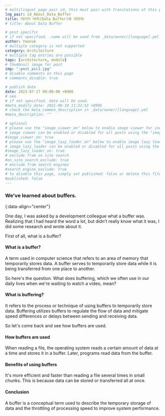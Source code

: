 ```yaml
---
# multilingual page pair id, this must pair with translations of this page. (This name must be unique)
lng_pair: id_About_Data_Buffer
title: 데이터 버퍼(Data Buffer)에 대하여
# title: About Data Buffer

# post specific
# if not specified, .name will be used from _data/owner/[language].yml
author: Yeonuk
# multiple category is not supported
category: Architecture
# multiple tag entries are possible
tags: [architecture, module]
# thumbnail image for post
img: ":post_pic1.jpg"
# disable comments on this page
# comments_disable: true

# publish date
date: 2023-07-17 09:00:00 +0900
# seo
# if not specified, date will be used.
#meta_modify_date: 2021-08-10 11:32:53 +0900
# check the meta_common_description in _data/owner/[language].yml
#meta_description: ""

# optional
# please use the "image_viewer_on" below to enable image viewer for individual pages or posts (_posts/ or [language]/_posts folders).
# image viewer can be enabled or disabled for all posts using the "image_viewer_posts: true" setting in _data/conf/main.yml.
#image_viewer_on: true
# please use the "image_lazy_loader_on" below to enable image lazy loader for individual pages or posts (_posts/ or [language]/_posts folders).
# image lazy loader can be enabled or disabled for all posts using the "image_lazy_loader_posts: true" setting in _data/conf/main.yml.
#image_lazy_loader_on: true
# exclude from on site search
#on_site_search_exclude: true
# exclude from search engines
#search_engine_exclude: true
# to disable this page, simply set published: false or delete this file
#published: false
---
```


<!-- outline-start -->

### We've learned about buffers.

{:data-align="center"}

<!-- outline-end -->

One day, I was asked by a development colleague what a buffer was.
Realizing that I had heard the word a lot, but didn't really know what it was, I did some research and wrote about it.

First of all, what is a buffer?

#### What is a buffer?

A term used in computer science that refers to an area of memory that temporarily stores data. A buffer serves to temporarily store data while it is being transferred from one place to another.

So here's the question. What does buffering, which we often use in our daily lives when we're waiting to watch a video, mean?

#### What is buffering?

It refers to the process or technique of using buffers to temporarily store data.
Buffering utilizes buffers to regulate the flow of data and mitigate speed differences or delays between sending and receiving data.

So let's come back and see how buffers are used.

#### How buffers are used

When reading a file, the operating system reads a certain amount of data at a time and stores it in a buffer. Later, programs read data from the buffer.

#### Benefits of using buffers

It's more efficient and faster than reading a file several times in small chunks. This is because data can be stored or transferred all at once.

#### Conclusion

A buffer is a conceptual term used to describe the temporary storage of data and the throttling of processing speed to improve system performance.
